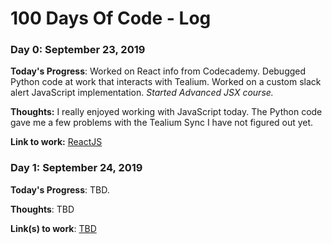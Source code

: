 # 100 Days Of Code - Log

### Day 0: September 23, 2019

**Today's Progress**: Worked on React info from Codecademy. Debugged Python code at work that interacts with Tealium. Worked on a custom slack alert JavaScript implementation. _Started Advanced JSX course._

**Thoughts:** I really enjoyed working with JavaScript today. The Python code gave me a few problems with the Tealium Sync I have not figured out yet.

**Link to work:** [ReactJS](https://www.codecademy.com)

### Day 1: September 24, 2019

**Today's Progress**: TBD.

**Thoughts**: TBD

**Link(s) to work**: [TBD](http://www.example.com)